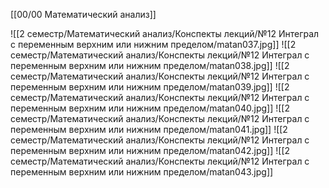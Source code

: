 [[00/00 Математический анализ]]

![[2 семестр/Математический анализ/Конспекты лекций/№12 Интеграл с переменным верхним или нижним пределом/matan037.jpg]]
![[2 семестр/Математический анализ/Конспекты лекций/№12 Интеграл с переменным верхним или нижним пределом/matan038.jpg]]
![[2 семестр/Математический анализ/Конспекты лекций/№12 Интеграл с переменным верхним или нижним пределом/matan039.jpg]]
![[2 семестр/Математический анализ/Конспекты лекций/№12 Интеграл с переменным верхним или нижним пределом/matan040.jpg]]
![[2 семестр/Математический анализ/Конспекты лекций/№12 Интеграл с переменным верхним или нижним пределом/matan041.jpg]]
![[2 семестр/Математический анализ/Конспекты лекций/№12 Интеграл с переменным верхним или нижним пределом/matan042.jpg]]
![[2 семестр/Математический анализ/Конспекты лекций/№12 Интеграл с переменным верхним или нижним пределом/matan043.jpg]]